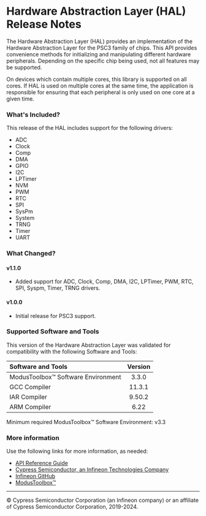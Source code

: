 # Hardware Abstraction Layer (HAL) Release Notes
The Hardware Abstraction Layer (HAL) provides an implementation of the Hardware Abstraction Layer for the PSC3 family of chips. This API provides convenience methods for initializing and manipulating different hardware peripherals. Depending on the specific chip being used, not all features may be supported.

On devices which contain multiple cores, this library is supported on all cores. If HAL is used on multiple cores at the same time, the application is responsible for ensuring that each peripheral is only used on one core at a given time.

### What's Included?
This release of the HAL includes support for the following drivers:
* ADC
* Clock
* Comp
* DMA
* GPIO
* I2C
* LPTimer
* NVM
* PWM
* RTC
* SPI
* SysPm
* System
* TRNG
* Timer
* UART

### What Changed?
#### v1.1.0
* Added support for ADC, Clock, Comp, DMA, I2C, LPTimer, PWM, RTC, SPI, Syspm, Timer, TRNG drivers.

#### v1.0.0
* Initial release for PSC3 support.


### Supported Software and Tools
This version of the Hardware Abstraction Layer was validated for compatibility with the following Software and Tools:

| Software and Tools                        | Version |
| :---                                      | :----:  |
| ModusToolbox™ Software Environment        | 3.3.0   |
| GCC Compiler                              | 11.3.1  |
| IAR Compiler                              | 9.50.2  |
| ARM Compiler                              | 6.22    |

Minimum required ModusToolbox™ Software Environment: v3.3

### More information
Use the following links for more information, as needed:
* [API Reference Guide](https://infineon.github.io/mtb-hal-psc3/html/modules.html)
* [Cypress Semiconductor, an Infineon Technologies Company](http://www.cypress.com)
* [Infineon GitHub](https://github.com/infineon)
* [ModusToolbox™](https://www.cypress.com/products/modustoolbox-software-environment)

---
© Cypress Semiconductor Corporation (an Infineon company) or an affiliate of Cypress Semiconductor Corporation, 2019-2024.
